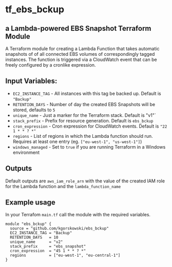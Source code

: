 # tf\_ebs\_bckup
## a Lambda-powered EBS Snapshot Terraform Module

A Terraform module for creating a Lambda Function that takes automatic snapshots of of all connected EBS volumes of correspondingly tagged instances.
The function is triggered via a CloudWatch event that can be freely configured by a cronlike expression.

## Input Variables:
- `EC2_INSTANCE_TAG` - All instances with this tag be backed up. Default is `"Backup"`
- `RETENTION_DAYS`   - Number of day the created EBS Snapshots will be stored, defaults to `5`
- `unique_name`      - Just a marker for the Terraform stack. Default is "v1"`
- `stack_prefix`     - Prefix for resource generation. Default is `ebs_bckup`
- `cron_expression`  - Cron expression for CloudWatch events. Default is `"22 1 * * ? *"`
- `regions`          - List of regions in which the Lambda function should run. Requires at least one entry (eg. `["eu-west-1", "us-west-1"]`)
- `windows_managed`  - Set to `true` if you are running Terraform in a Windows environment

## Outputs
Default outputs are `aws_iam_role_arn` with the value of the created IAM role for the Lambda function and the `lambda_function_name`

## Example usage
In your Terrafom `main.tf` call the module with the required variables.

```
module "ebs_bckup" {
  source = "github.com/kgorskowski/ebs_bckup"
  EC2_INSTANCE_TAG = "Backup"
  RETENTION_DAYS   = 10
  unique_name      = "v2"
  stack_prefix     = "ebs_snapshot"
  cron_expression  = "45 1 * * ? *"
  regions          = ["eu-west-1", "eu-central-1"]
}
```
